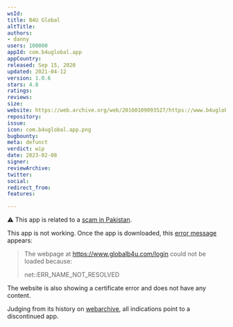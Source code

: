 ```yaml
---
wsId: 
title: B4U Global
altTitle: 
authors:
- danny
users: 100000
appId: com.b4uglobal.app
appCountry: 
released: Sep 15, 2020
updated: 2021-04-12
version: 1.0.6
stars: 4.8
ratings: 
reviews: 
size: 
website: https://web.archive.org/web/20160109093527/https://www.b4uglobal.com/
repository: 
issue: 
icon: com.b4uglobal.app.png
bugbounty: 
meta: defunct
verdict: wip
date: 2023-02-08
signer: 
reviewArchive: 
twitter: 
social: 
redirect_from: 
features: 

---
```


⚠️ This app is related to a [scam in Pakistan](https://www.samaaenglish.tv/news/2428879). 

This app is not working. Once the app is downloaded, this [error message](https://twitter.com/BitcoinWalletz/status/1623145592435412993) appears:

> The webpage at https://www.globalb4u.com/login could not be loaded because: 
>
> net::ERR_NAME_NOT_RESOLVED

The website is also showing a certificate error and does not have any content. 

Judging from its history on [webarchive](https://web.archive.org/web/20160109093527/https://www.b4uglobal.com/), all indications point to a discontinued app.
